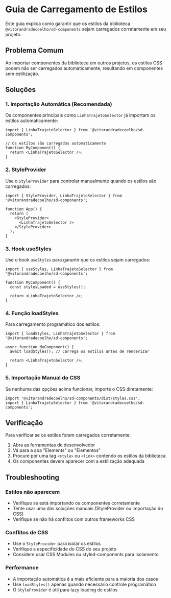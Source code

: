 # Guia de Carregamento de Estilos

Este guia explica como garantir que os estilos da biblioteca `@vitorandradecoelho/sd-components` sejam carregados corretamente em seu projeto.

## Problema Comum

Ao importar componentes da biblioteca em outros projetos, os estilos CSS podem não ser carregados automaticamente, resultando em componentes sem estilização.

## Soluções

### 1. Importação Automática (Recomendada)

Os componentes principais como `LinhaTrajetoSelector` já importam os estilos automaticamente:

```tsx
import { LinhaTrajetoSelector } from '@vitorandradecoelho/sd-components';

// Os estilos são carregados automaticamente
function MyComponent() {
  return <LinhaTrajetoSelector />;
}
```

### 2. StyleProvider

Use o `StyleProvider` para controlar manualmente quando os estilos são carregados:

```tsx
import { StyleProvider, LinhaTrajetoSelector } from '@vitorandradecoelho/sd-components';

function App() {
  return (
    <StyleProvider>
      <LinhaTrajetoSelector />
    </StyleProvider>
  );
}
```

### 3. Hook useStyles

Use o hook `useStyles` para garantir que os estilos sejam carregados:

```tsx
import { useStyles, LinhaTrajetoSelector } from '@vitorandradecoelho/sd-components';

function MyComponent() {
  const stylesLoaded = useStyles();
  
  return <LinhaTrajetoSelector />;
}
```

### 4. Função loadStyles

Para carregamento programático dos estilos:

```tsx
import { loadStyles, LinhaTrajetoSelector } from '@vitorandradecoelho/sd-components';

async function MyComponent() {
  await loadStyles(); // Carrega os estilos antes de renderizar
  
  return <LinhaTrajetoSelector />;
}
```

### 5. Importação Manual do CSS

Se nenhuma das opções acima funcionar, importe o CSS diretamente:

```tsx
import '@vitorandradecoelho/sd-components/dist/styles.css';
import { LinhaTrajetoSelector } from '@vitorandradecoelho/sd-components';
```

## Verificação

Para verificar se os estilos foram carregados corretamente:

1. Abra as ferramentas de desenvolvedor
2. Vá para a aba "Elements" ou "Elementos"
3. Procure por uma tag `<style>` ou `<link>` contendo os estilos da biblioteca
4. Os componentes devem aparecer com a estilização adequada

## Troubleshooting

### Estilos não aparecem
- Verifique se está importando os componentes corretamente
- Tente usar uma das soluções manuais (StyleProvider ou importação do CSS)
- Verifique se não há conflitos com outros frameworks CSS

### Conflitos de CSS
- Use o `StyleProvider` para isolar os estilos
- Verifique a especificidade do CSS do seu projeto
- Considere usar CSS Modules ou styled-components para isolamento

### Performance
- A importação automática é a mais eficiente para a maioria dos casos
- Use `loadStyles()` apenas quando necessário controle programático
- O `StyleProvider` é útil para lazy loading de estilos